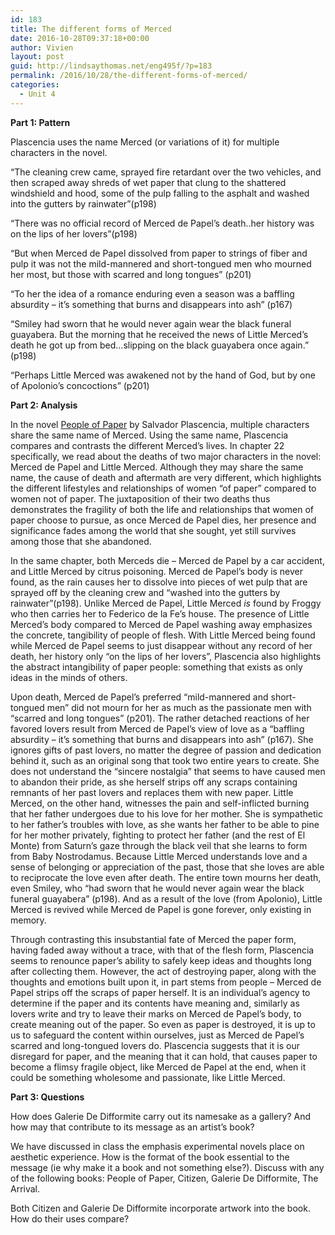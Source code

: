 ```yaml
---
id: 183
title: The different forms of Merced
date: 2016-10-28T09:37:18+00:00
author: Vivien
layout: post
guid: http://lindsaythomas.net/eng495f/?p=183
permalink: /2016/10/28/the-different-forms-of-merced/
categories:
  - Unit 4
---
```

**Part 1: Pattern**

Plascencia uses the name Merced (or variations of it) for multiple characters in the novel.

“The cleaning crew came, sprayed fire retardant over the two vehicles, and then scraped away shreds of wet paper that clung to the shattered windshield and hood, some of the pulp falling to the asphalt and washed into the gutters by rainwater”(p198)

“There was no official record of Merced de Papel’s death..her history was on the lips of her lovers”(p198)

“But when Merced de Papel dissolved from paper to strings of fiber and pulp it was not the mild-mannered and short-tongued men who mourned her most, but those with scarred and long tongues” (p201)

“To her the idea of a romance enduring even a season was a baffling absurdity – it’s something that burns and disappears into ash” (p167)

“Smiley had sworn that he would never again wear the black funeral guayabera. But the morning that he received the news of Little Merced’s death he got up from bed…slipping on the black guayabera once again.” (p198)

“Perhaps Little Merced was awakened not by the hand of God, but by one of Apolonio’s concoctions” (p201)

**Part 2: Analysis**

In the novel <u>People of Paper</u> by Salvador Plascencia, multiple characters share the same name of Merced. Using the same name, Plascencia compares and contrasts the different Merced’s lives. In chapter 22 specifically, we read about the deaths of two major characters in the novel: Merced de Papel and Little Merced. Although they may share the same name, the cause of death and aftermath are very different, which highlights the different lifestyles and relationships of women “of paper” compared to women not of paper. The juxtaposition of their two deaths thus demonstrates the fragility of both the life and relationships that women of paper choose to pursue, as once Merced de Papel dies, her presence and significance fades among the world that she sought, yet still survives among those that she abandoned.

In the same chapter, both Merceds die – Merced de Papel by a car accident, and Little Merced by citrus poisoning. Merced de Papel’s body is never found, as the rain causes her to dissolve into pieces of wet pulp that are sprayed off by the cleaning crew and “washed into the gutters by rainwater”(p198). Unlike Merced de Papel, Little Merced _is_ found by Froggy who then carries her to Federico de la Fe’s house. The presence of Little Merced’s body compared to Merced de Papel washing away emphasizes the concrete, tangibility of people of flesh. With Little Merced being found while Merced de Papel seems to just disappear without any record of her death, her history only “on the lips of her lovers”, Plascencia also highlights the abstract intangibility of paper people: something that exists as only ideas in the minds of others.

Upon death, Merced de Papel’s preferred “mild-mannered and short-tongued men” did not mourn for her as much as the passionate men with “scarred and long tongues” (p201). The rather detached reactions of her favored lovers result from Merced de Papel’s view of love as a “baffling absurdity – it’s something that burns and disappears into ash” (p167). She ignores gifts of past lovers, no matter the degree of passion and dedication behind it, such as an original song that took two entire years to create. She does not understand the “sincere nostalgia” that seems to have caused men to abandon their pride, as she herself strips off any scraps containing remnants of her past lovers and replaces them with new paper. Little Merced, on the other hand, witnesses the pain and self-inflicted burning that her father undergoes due to his love for her mother. She is sympathetic to her father’s troubles with love, as she wants her father to be able to pine for her mother privately, fighting to protect her father (and the rest of El Monte) from Saturn’s gaze through the black veil that she learns to form from Baby Nostrodamus. Because Little Merced understands love and a sense of belonging or appreciation of the past, those that she loves are able to reciprocate the love even after death. The entire town mourns her death, even Smiley, who “had sworn that he would never again wear the black funeral guayabera” (p198). And as a result of the love (from Apolonio), Little Merced is revived while Merced de Papel is gone forever, only existing in memory.

Through contrasting this insubstantial fate of Merced the paper form, having faded away without a trace, with that of the flesh form, Plascencia seems to renounce paper’s ability to safely keep ideas and thoughts long after collecting them. However, the act of destroying paper, along with the thoughts and emotions built upon it, in part stems from people – Merced de Papel strips off the scraps of paper herself. It is an individual’s agency to determine if the paper and its contents have meaning and, similarly as lovers write and try to leave their marks on Merced de Papel’s body, to create meaning out of the paper. So even as paper is destroyed, it is up to us to safeguard the content within ourselves, just as Merced de Papel’s scarred and long-tongued lovers do. Plascencia suggests that it is our disregard for paper, and the meaning that it can hold, that causes paper to become a flimsy fragile object, like Merced de Papel at the end, when it could be something wholesome and passionate, like Little Merced.

**Part 3: Questions**

How does Galerie De Difformite carry out its namesake as a gallery? And how may that contribute to its message as an artist’s book?

We have discussed in class the emphasis experimental novels place on aesthetic experience. How is the format of the book essential to the message (ie why make it a book and not something else?). Discuss with any of the following books: People of Paper, Citizen, Galerie De Difformite, The Arrival.

Both Citizen and Galerie De Difformite incorporate artwork into the book. How do their uses compare?